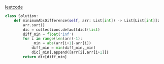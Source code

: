 [leetcode](https://leetcode-cn.com/problems/minimum-absolute-difference/submissions/)
```python
class Solution:
    def minimumAbsDifference(self, arr: List[int]) -> List[List[int]]:
        arr.sort()
        dic = collections.defaultdict(list)
        diff_min = float('inf')
        for i in range(len(arr)-1):
            _min = abs(arr[i+1]-arr[i])
            diff_min = min(diff_min,_min)
            dic[_min].append([arr[i],arr[i+1]])
        return dic[diff_min]

```